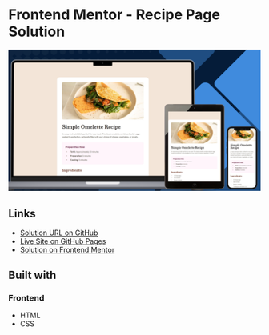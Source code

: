 # Frontend Mentor - Recipe Page Solution

![Design preview for the Recipe page challenge](./design/preview.png)

## Links

- [Solution URL on GitHub]()
- [Live Site on GitHub Pages]()
- [Solution on Frontend Mentor](https://www.frontendmentor.io/solutions/recipe-page-semantic-html-css-custom-properties-and-accessible-tables-xk02taac2w) 

## Built with

### Frontend

- HTML
- CSS
